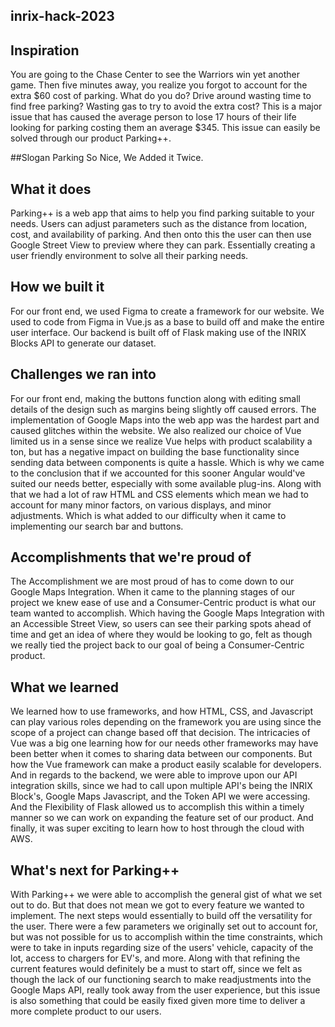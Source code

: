 ## inrix-hack-2023
## Inspiration
You are going to the Chase Center to see the Warriors win yet another game. Then five minutes away, you realize you forgot to account for the extra $60 cost of parking. What do you do? Drive around wasting time to find free parking? Wasting gas to try to avoid the extra cost? This is a major issue that has caused the average person to lose 17 hours of their life looking for parking costing them an average $345. This issue can easily be solved through our product Parking++.

##Slogan
Parking So Nice, We Added it Twice.

## What it does
Parking++ is a web app that aims to help you find parking suitable to your needs. Users can adjust parameters such as the distance from location, cost, and availability of parking. And then onto this the user can then use Google Street View to preview where they can park. Essentially creating a user friendly environment to solve all their parking needs.

## How we built it
For our front end, we used Figma to create a framework for our website. We used to code from Figma in Vue.js as a base to build off and make the entire user interface. Our backend is built off of Flask making use of the INRIX Blocks API to generate our dataset. 

## Challenges we ran into
For our front end, making the buttons function along with editing small details of the design such as margins being slightly off caused errors. The implementation of Google Maps into the web app was the hardest part and caused glitches within the website. We also realized our choice of Vue limited us in a sense since we realize Vue helps with product scalability a ton, but has a negative impact on building the base functionality since sending data between components is quite a hassle. Which is why we came to the conclusion that if we accounted for this sooner Angular would've suited our needs better, especially with some available plug-ins. Along with that we had a lot of raw HTML and CSS elements which mean we had to account for many minor factors, on various displays, and minor adjustments. Which is what added to our difficulty when it came to implementing our search bar and buttons.

## Accomplishments that we're proud of
The Accomplishment we are most proud of has to come down to our Google Maps Integration. When it came to the planning stages of our project we knew ease of use and a Consumer-Centric product is what our team wanted to accomplish. Which having the Google Maps Integration with an Accessible Street View, so users can see their parking spots ahead of time and get an idea of where they would be looking to go, felt as though we really tied the project back to our goal of being a Consumer-Centric product.

## What we learned
We learned how to use frameworks, and how HTML, CSS, and Javascript can play various roles depending on the framework you are using since the scope of a project can change based off that decision. The intricacies of Vue was a big one learning how for our needs other frameworks may have been better when it comes to sharing data between our components. But how the Vue framework can make a product easily scalable for developers. And in regards to the backend, we were able to improve upon our API integration skills, since we had to call upon multiple API's being the INRIX Block's, Google Maps Javascript, and the Token API we were accessing. And the Flexibility of Flask allowed us to accomplish this within a timely manner so we can work on expanding the feature set of our product. And finally, it was super exciting to learn how to host through the cloud with AWS.

## What's next for Parking++
With Parking++ we were able to accomplish the general gist of what we set out to do. But that does not mean we got to every feature we wanted to implement. The next steps would essentially to build off the versatility for the user. There were a few parameters we originally set out to account for, but was not possible for us to accomplish within the time constraints, which were to take in inputs regarding size of the users' vehicle, capacity of the lot, access to chargers for EV's, and more. Along with that refining the current features would definitely be a must to start off, since we felt as though the lack of our functioning search to make readjustments into the Google Maps API, really took away from the user experience, but this issue is also something that could be easily fixed given more time to deliver a more complete product to our users.
